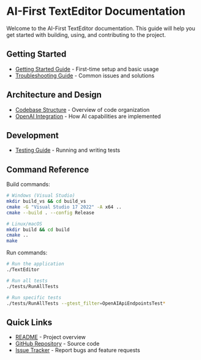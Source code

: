 # AI-First TextEditor Documentation

Welcome to the AI-First TextEditor documentation. This guide will help you get started with building, using, and contributing to the project.

## Getting Started

- [Getting Started Guide](getting_started.md) - First-time setup and basic usage
- [Troubleshooting Guide](troubleshooting.md) - Common issues and solutions

## Architecture and Design

- [Codebase Structure](codebase_structure.md) - Overview of code organization
- [OpenAI Integration](openai_integration.md) - How AI capabilities are implemented

## Development

- [Testing Guide](testing_guide.md) - Running and writing tests

## Command Reference

Build commands:

```bash
# Windows (Visual Studio)
mkdir build_vs && cd build_vs
cmake -G "Visual Studio 17 2022" -A x64 ..
cmake --build . --config Release

# Linux/macOS
mkdir build && cd build
cmake ..
make
```

Run commands:

```bash
# Run the application
./TextEditor

# Run all tests
./tests/RunAllTests

# Run specific tests
./tests/RunAllTests --gtest_filter=OpenAIApiEndpointsTest*
```

## Quick Links

- [README](../README.md) - Project overview
- [GitHub Repository](https://github.com/your-org/AI-First-TextEditor) - Source code
- [Issue Tracker](https://github.com/your-org/AI-First-TextEditor/issues) - Report bugs and feature requests 